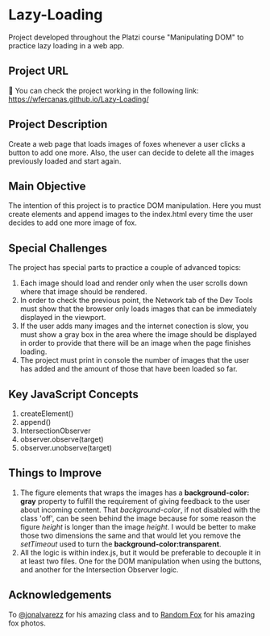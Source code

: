 # Lazy-Loading

Project developed throughout the Platzi course "Manipulating DOM" to practice lazy loading in a web app.

## Project URL

🚀 You can check the project working in the following link: https://wfercanas.github.io/Lazy-Loading/

## Project Description

Create a web page that loads images of foxes whenever a user clicks a button to add one more. Also, the user can decide to delete all the images previously loaded and start again.

## Main Objective

The intention of this project is to practice DOM manipulation. Here you must create elements and append images to the index.html every time the user decides to add one more image of fox.

## Special Challenges

The project has special parts to practice a couple of advanced topics:

1. Each image should load and render only when the user scrolls down where that image should be rendered.
2. In order to check the previous point, the Network tab of the Dev Tools must show that the browser only loads images that can be immediately displayed in the viewport.
3. If the user adds many images and the internet conection is slow, you must show a gray box in the area where the image should be displayed in order to provide that there will be an image when the page finishes loading.
4. The project must print in console the number of images that the user has added and the amount of those that have been loaded so far.

## Key JavaScript Concepts

1. createElement()
2. append()
3. IntersectionObserver
4. observer.observe(target)
5. observer.unobserve(target)

## Things to Improve

1. The figure elements that wraps the images has a **background-color: gray** property to fulfill the requirement of giving feedback to the user about incoming content. That _background-color_, if not disabled with the class 'off', can be seen behind the image because for some reason the figure _height_ is longer than the image _height_. I would be better to make those two dimensions the same and that would let you remove the _setTimeout_ used to turn the **background-color:transparent**.
2. All the logic is within index.js, but it would be preferable to decouple it in at least two files. One for the DOM manipulation when using the buttons, and another for the Intersection Observer logic.

## Acknowledgements

To [@jonalvarezz](https://twitter.com/jonalvarezz) for his amazing class and to [Random Fox](https://randomfox.ca/) for his amazing fox photos.
